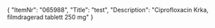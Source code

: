 {
  "ItemNr": "065988",
  "Title": "test",
  "Description": "Ciprofloxacin Krka, filmdragerad tablett 250 mg"
}